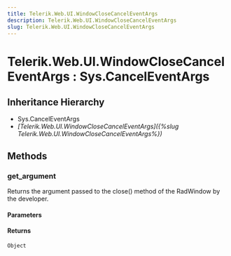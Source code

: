 ```yaml
---
title: Telerik.Web.UI.WindowCloseCancelEventArgs
description: Telerik.Web.UI.WindowCloseCancelEventArgs
slug: Telerik.Web.UI.WindowCloseCancelEventArgs
---
```


# Telerik.Web.UI.WindowCloseCancelEventArgs : Sys.CancelEventArgs 

## Inheritance Hierarchy

* Sys.CancelEventArgs
* *[Telerik.Web.UI.WindowCloseCancelEventArgs]({%slug Telerik.Web.UI.WindowCloseCancelEventArgs%})*


## Methods

###  get_argument

Returns the argument passed to the close() method of the RadWindow by the developer. 

#### Parameters

#### Returns

`Object` 

